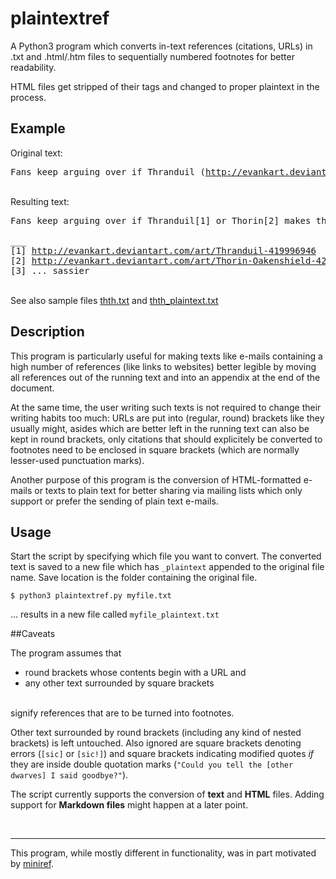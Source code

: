 # plaintextref

A Python3 program which converts in-text references (citations, URLs) in 
.txt and .html/.htm files to sequentially numbered footnotes for better readability.

HTML files get stripped of their tags and changed to proper plaintext in the process.


## Example

Original text:

<pre>Fans keep arguing over if Thranduil (<a href="http://evankart.deviantart.com/art/Thranduil-419996946">http://evankart.deviantart.com/art/Thranduil-419996946</a>) or Thorin (<a href="http://evankart.deviantart.com/art/Thorin-Oakenshield-420365763">http://evankart.deviantart.com/art/Thorin-Oakenshield-420365763</a>) makes the better [... sassier] king.</pre>
<br />
Resulting text:

<pre>Fans keep arguing over if Thranduil[1] or Thorin[2] makes the better[3] king.<br>
___
[1] <a href="http://evankart.deviantart.com/art/Thranduil-419996946">http://evankart.deviantart.com/art/Thranduil-419996946</a>
[2] <a href="http://evankart.deviantart.com/art/Thorin-Oakenshield-420365763">http://evankart.deviantart.com/art/Thorin-Oakenshield-420365763</a>
[3] ... sassier</pre>
<br />See also sample files [thth.txt](thth.txt) and [thth_plaintext.txt](thth_plaintext.txt)


## Description

This program is particularly useful for making texts like e-mails containing a high number of references (like links to websites) better legible by moving all references out of the running text and into an appendix at the end of the document.

At the same time, the user writing such texts is not required to change their writing habits too much: URLs are put into (regular, round) brackets like they usually might, asides which are better left in the running text can also be kept in round brackets, only citations that should explicitely be converted to footnotes need to be enclosed in square brackets (which are normally lesser-used punctuation marks).

Another purpose of this program is the conversion of HTML-formatted e-mails or texts to plain text for better sharing via mailing lists which only support or prefer the sending of plain text e-mails.


## Usage

Start the script by specifying which file you want to convert. The converted text is saved to a new file which has ```_plaintext``` appended to the original file name. Save location is the folder containing the original file.

```$ python3 plaintextref.py myfile.txt```

... results in a new file called ```myfile_plaintext.txt```


##Caveats

The program assumes that
* round brackets whose contents begin with a URL and
* any other text surrounded by square brackets
<br>
signify references that are to be turned into footnotes.

Other text surrounded by round brackets (including any kind of nested brackets) is left untouched. Also ignored are square brackets denoting errors (```[sic]``` or ```[sic!]```) and square brackets indicating modified quotes *if* they are inside double quotation marks (```"Could you tell the [other dwarves] I said goodbye?"```).
<br>

The script currently supports the conversion of **text** and **HTML** files. Adding support for **Markdown files** might happen at a later point.

<br>
<hr>

This program, while mostly different in functionality, was in part motivated by [miniref](https://github.com/Lotterleben/miniref).